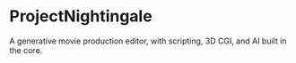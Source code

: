 # ProjectNightingale
A generative movie production editor, with scripting, 3D CGI, and AI built in the core.
